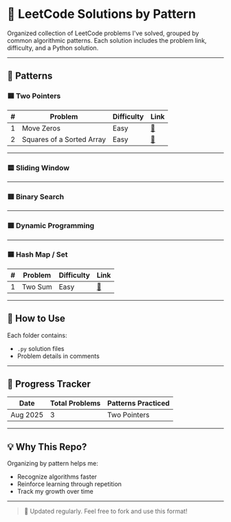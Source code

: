 # 🧠 LeetCode Solutions by Pattern

Organized collection of LeetCode problems I've solved, grouped by common algorithmic patterns. Each solution includes the problem link, difficulty, and a Python solution.

---

## 📌 Patterns

### 🟦 Two Pointers
| # | Problem | Difficulty | Link |
|--|---------|------------|------|
| 1 | Move Zeros | Easy | [🔗](https://leetcode.com/problems/move-zeroes/description/) |
| 2 | Squares of a Sorted Array | Easy | [🔗](https://leetcode.com/problems/squares-of-a-sorted-array/description/) |

---

### 🟨 Sliding Window

---

### 🟥 Binary Search

---

### 🟩 Dynamic Programming

---

### 🟦 Hash Map / Set
| # | Problem | Difficulty | Link |
|--|---------|------------|------|
| 1 | Two Sum | Easy | [🔗](https://leetcode.com/problems/two-sum/description/) |

---

## 🧰 How to Use

Each folder contains:
- `.py` solution files
- Problem details in comments

---

## 📅 Progress Tracker

| Date | Total Problems | Patterns Practiced |
|------|----------------|--------------------|
| Aug 2025 | 3 | Two Pointers |

---

## 💡 Why This Repo?
Organizing by pattern helps me:
- Recognize algorithms faster
- Reinforce learning through repetition
- Track my growth over time

---

> 🔁 Updated regularly. Feel free to fork and use this format!

